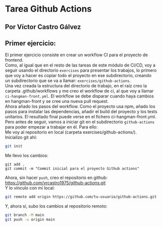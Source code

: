 # **Tarea Github Actions**
## Por Víctor Castro Gálvez

## Primer ejercicio:  
El primer ejercicio consiste en crear un workflow CI para el proyecto de frontend.  
Como, al igual que en el resto de las tareas de este módulo de CI/CD, voy a seguir usando el directorio `exercises` para presentar los trabajos, lo primero que voy a hacer es copiar todo el proyecto en ese subdirectorio, creando un subdirectorio que se va a llamar: `exercises/github-actions`.  
Una vez creada la estructura del directorio de trabajo, en el raíz creo la carpeta .github/workflows y me creo el workflow de ci, al que voy a llamar `ci-hangman-front.yml`. El workflow se debe disparar cuando haya cambios en hangman-front y se cree una nueva pull request.  
Ahora añado los pasos del workflow. Como el proyecto usa npm, añado los pasos para instalar las dependencias, añadir el build del proyecto y los tests unitarios. El resultado final puede verse en el fichero ci-hangman-front.yml.  
Pero antes de seguir, vamos a iniciar git en el subdirectorio `github-actions` para poder empezar a trabajar en él. Para ello:  
Me voy al repositorio en local (carpeta exercises/github-actions/).  
Inicializo git ahí:  
```bash
git init
```
Me llevo los cambios:  
```
git add .
git commit -m "Commit inicial para el proyecto Github actions"
```
Ahora, sin hacer `push`, creo el repositorio en github:  
https://github.com/vrcastro1975/github-actions.git  
Y lo vinculo con mi local:  
```bash
git remote add origin https://github.com/tu-usuario/github-actions.git
```
Y, ahora sí, subo los cambios al repositorio remoto:  
```bash
git branch -M main
git push -u origin main
```
